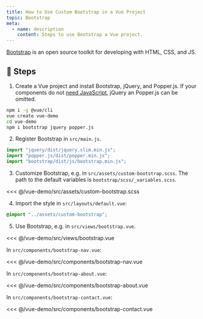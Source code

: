 ```yaml
---
title: How to Use Custom Bootstrap in a Vue Project
topic: Bootstrap
meta:
  - name: description
    content: Steps to use Bootstrap a Vue project.
---
```


[Bootstrap](https://github.com/twbs/bootstrap) is an open source toolkit for developing with HTML, CSS, and JS.

## :footprints: Steps

1. Create a Vue project and install Bootstrap, jQuery, and Popper.js. If your components do not [need JavaScript](https://getbootstrap.com/docs/4.3/getting-started/introduction/#js), jQuery an Popper.js can be omitted.

```bash
npm i -g @vue/cli
vue create vue-demo
cd vue-demo
npm i bootstrap jquery popper.js
```

2. Register Bootstrap in `src/main.js`.

```js
import "jquery/dist/jquery.slim.min.js";
import "popper.js/dist/popper.min.js";
import "bootstrap/dist/js/bootstrap.min.js";
```

3. Customize Bootstrap, e.g. in `src/assets/custom-bootstrap.scss`. The path to the default variables is `bootstrap/scss/_variables.scss`.

<<< @/vue-demo/src/assets/custom-bootstrap.scss

4. Import the style in `src/layouts/default.vue`:

```scss
@import "../assets/custom-bootstrap";
```

5. Use Bootstrap, e.g. in `src/views/bootstrap.vue`.

<<< @/vue-demo/src/views/bootstrap.vue

In `src/components/bootstrap-nav.vue`:

<<< @/vue-demo/src/components/bootstrap-nav.vue

In `src/components/bootstrap-about.vue`:

<<< @/vue-demo/src/components/bootstrap-about.vue

In `src/components/bootstrap-contact.vue`:

<<< @/vue-demo/src/components/bootstrap-contact.vue
